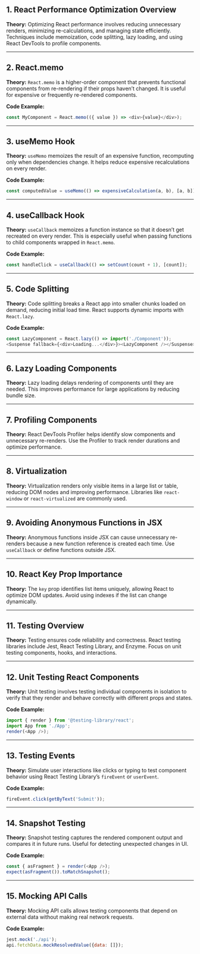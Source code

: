 ## 1. React Performance Optimization Overview

**Theory:**
Optimizing React performance involves reducing unnecessary renders, minimizing re-calculations, and managing state efficiently. Techniques include memoization, code splitting, lazy loading, and using React DevTools to profile components.

---

## 2. React.memo

**Theory:**
`React.memo` is a higher-order component that prevents functional components from re-rendering if their props haven’t changed. It is useful for expensive or frequently re-rendered components.

**Code Example:**

```js
const MyComponent = React.memo(({ value }) => <div>{value}</div>);
```

---

## 3. useMemo Hook

**Theory:**
`useMemo` memoizes the result of an expensive function, recomputing only when dependencies change. It helps reduce expensive recalculations on every render.

**Code Example:**

```js
const computedValue = useMemo(() => expensiveCalculation(a, b), [a, b]);
```

---

## 4. useCallback Hook

**Theory:**
`useCallback` memoizes a function instance so that it doesn’t get recreated on every render. This is especially useful when passing functions to child components wrapped in `React.memo`.

**Code Example:**

```js
const handleClick = useCallback(() => setCount(count + 1), [count]);
```

---

## 5. Code Splitting

**Theory:**
Code splitting breaks a React app into smaller chunks loaded on demand, reducing initial load time. React supports dynamic imports with `React.lazy`.

**Code Example:**

```js
const LazyComponent = React.lazy(() => import('./Component'));
<Suspense fallback={<div>Loading...</div>}><LazyComponent /></Suspense>
```

---

## 6. Lazy Loading Components

**Theory:**
Lazy loading delays rendering of components until they are needed. This improves performance for large applications by reducing bundle size.

---

## 7. Profiling Components

**Theory:**
React DevTools Profiler helps identify slow components and unnecessary re-renders. Use the Profiler to track render durations and optimize performance.

---

## 8. Virtualization

**Theory:**
Virtualization renders only visible items in a large list or table, reducing DOM nodes and improving performance. Libraries like `react-window` or `react-virtualized` are commonly used.

---

## 9. Avoiding Anonymous Functions in JSX

**Theory:**
Anonymous functions inside JSX can cause unnecessary re-renders because a new function reference is created each time. Use `useCallback` or define functions outside JSX.

---

## 10. React Key Prop Importance

**Theory:**
The `key` prop identifies list items uniquely, allowing React to optimize DOM updates. Avoid using indexes if the list can change dynamically.

---

## 11. Testing Overview

**Theory:**
Testing ensures code reliability and correctness. React testing libraries include Jest, React Testing Library, and Enzyme. Focus on unit testing components, hooks, and interactions.

---

## 12. Unit Testing React Components

**Theory:**
Unit testing involves testing individual components in isolation to verify that they render and behave correctly with different props and states.

**Code Example:**

```js
import { render } from '@testing-library/react';
import App from './App';
render(<App />);
```

---

## 13. Testing Events

**Theory:**
Simulate user interactions like clicks or typing to test component behavior using React Testing Library’s `fireEvent` or `userEvent`.

**Code Example:**

```js
fireEvent.click(getByText('Submit'));
```

---

## 14. Snapshot Testing

**Theory:**
Snapshot testing captures the rendered component output and compares it in future runs. Useful for detecting unexpected changes in UI.

**Code Example:**

```js
const { asFragment } = render(<App />);
expect(asFragment()).toMatchSnapshot();
```

---

## 15. Mocking API Calls

**Theory:**
Mocking API calls allows testing components that depend on external data without making real network requests.

**Code Example:**

```js
jest.mock('./api');
api.fetchData.mockResolvedValue({data: []});
```
